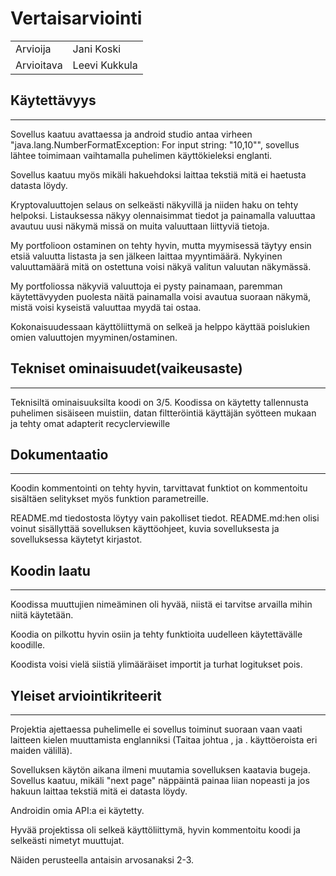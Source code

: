 # Vertaisarviointi

|            |               |
| ---------- | ------------- |
| Arvioija   | Jani Koski    |
| Arvioitava | Leevi Kukkula |

## Käytettävyys

---

Sovellus kaatuu avattaessa ja android studio antaa virheen "java.lang.NumberFormatException: For input string: "10,10"", sovellus lähtee toimimaan vaihtamalla puhelimen käyttökieleksi englanti.

Sovellus kaatuu myös mikäli hakuehdoksi laittaa tekstiä mitä ei haetusta datasta löydy.

Kryptovaluuttojen selaus on selkeästi näkyvillä ja niiden haku on tehty helpoksi. Listauksessa näkyy olennaisimmat tiedot ja painamalla valuuttaa avautuu uusi näkymä missä on muita valuuttaan liittyviä tietoja.

My portfolioon ostaminen on tehty hyvin, mutta myymisessä täytyy ensin etsiä valuutta listasta ja sen jälkeen laittaa myyntimäärä. Nykyinen valuuttamäärä mitä on ostettuna voisi näkyä valitun valuutan näkymässä.

My portfoliossa näkyviä valuuttoja ei pysty painamaan, paremman käytettävyyden puolesta näitä painamalla voisi avautua suoraan näkymä, mistä voisi kyseistä valuuttaa myydä tai ostaa.

Kokonaisuudessaan käyttöliittymä on selkeä ja helppo käyttää poislukien omien valuuttojen myyminen/ostaminen.

## Tekniset ominaisuudet(vaikeusaste)

---

Teknisiltä ominaisuuksilta koodi on 3/5. Koodissa on käytetty tallennusta puhelimen sisäiseen muistiin, datan filtteröintiä käyttäjän syötteen mukaan ja tehty omat adapterit recyclerviewille

## Dokumentaatio

---

Koodin kommentointi on tehty hyvin, tarvittavat funktiot on kommentoitu sisältäen selitykset myös funktion parametreille.

README.md tiedostosta löytyy vain pakolliset tiedot. README.md:hen olisi voinut sisällyttää sovelluksen käyttöohjeet, kuvia sovelluksesta ja sovelluksessa käytetyt kirjastot.

## Koodin laatu

---

Koodissa muuttujien nimeäminen oli hyvää, niistä ei tarvitse arvailla mihin niitä käytetään.

Koodia on pilkottu hyvin osiin ja tehty funktioita uudelleen käytettävälle koodille.

Koodista voisi vielä siistiä ylimääräiset importit ja turhat logitukset pois.

## Yleiset arviointikriteerit

---

Projektia ajettaessa puhelimelle ei sovellus toiminut suoraan vaan vaati laitteen kielen muuttamista englanniksi (Taitaa johtua , ja . käyttöeroista eri maiden välillä).

Sovelluksen käytön aikana ilmeni muutamia sovelluksen kaatavia bugeja. Sovellus kaatuu, mikäli "next page" näppäintä painaa liian nopeasti ja jos hakuun laittaa tekstiä mitä ei datasta löydy.

Androidin omia API:a ei käytetty.

Hyvää projektissa oli selkeä käyttöliittymä, hyvin kommentoitu koodi ja selkeästi nimetyt muuttujat.

Näiden perusteella antaisin arvosanaksi 2-3.
